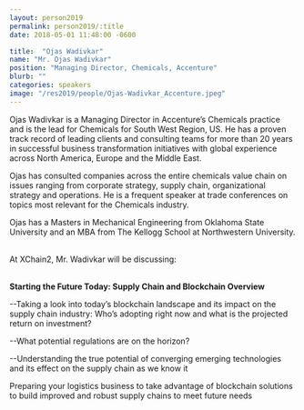 ```yaml
---
layout: person2019
permalink: person2019/:title
date: 2018-05-01 11:48:00 -0600

title:  "Ojas Wadivkar"
name: "Mr. Ojas Wadivkar"
position: "Managing Director, Chemicals, Accenture"
blurb: ""
categories: speakers
image: "/res2019/people/Ojas-Wadivkar_Accenture.jpeg"
---
```

Ojas Wadivkar is a Managing Director in Accenture’s Chemicals practice and is the lead for Chemicals for South West Region, US. He has a proven track record of leading clients and consulting teams for more than 20 years in successful business transformation initiatives with global experience across North America, Europe and the Middle East.

Ojas has consulted companies across the entire chemicals value chain on issues ranging from corporate strategy, supply chain, organizational strategy and operations. He is a frequent speaker at trade conferences on topics most relevant for the Chemicals industry.

Ojas has a Masters in Mechanical Engineering from Oklahoma State University and an MBA from The Kellogg School at Northwestern University.

<br>
At XChain2, Mr. Wadivkar will be discussing:
<br>
<br>
<p><b>Starting the Future Today: Supply Chain and Blockchain Overview</b></p>

<p>--Taking a look into today’s blockchain landscape and its impact on the supply chain industry: Who’s adopting right now and what is the projected return on investment?</p>
<p>--What potential regulations are on the horizon?</p>
<p>--Understanding the true potential of converging emerging technologies and its effect on the supply chain as we know it</p> 
<p>Preparing your logistics business to take advantage of blockchain solutions to build improved and robust supply chains to meet future needs</p>
